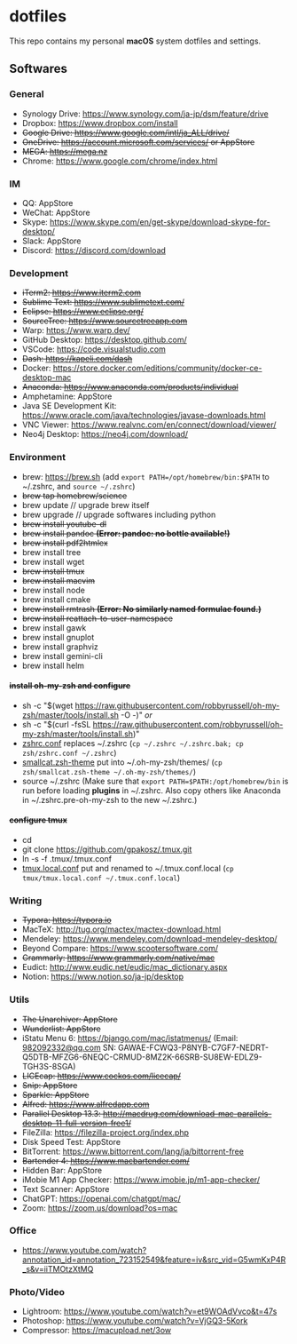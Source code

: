 # dotfiles
This repo contains my personal **macOS** system dotfiles and settings. 
## Softwares
### General
* Synology Drive: https://www.synology.com/ja-jp/dsm/feature/drive
* Dropbox: https://www.dropbox.com/install
* ~~Google Drive: https://www.google.com/intl/ja_ALL/drive/~~
* ~~OneDrive: https://account.microsoft.com/services/ or AppStore~~
* ~~MEGA: https://mega.nz~~
* Chrome: https://www.google.com/chrome/index.html
### IM
* QQ: AppStore
* WeChat: AppStore
* Skype: https://www.skype.com/en/get-skype/download-skype-for-desktop/
* Slack: AppStore
* Discord: https://discord.com/download
### Development
* ~~iTerm2: https://www.iterm2.com~~
* ~~Sublime Text: https://www.sublimetext.com/~~
* ~~Eclipse: https://www.eclipse.org/~~
* ~~SourceTree: https://www.sourcetreeapp.com~~
* Warp: https://www.warp.dev/
* GitHub Desktop: https://desktop.github.com/
* VSCode: https://code.visualstudio.com
* ~~Dash: https://kapeli.com/dash~~
* Docker: https://store.docker.com/editions/community/docker-ce-desktop-mac
* ~~Anaconda: https://www.anaconda.com/products/individual~~
* Amphetamine: AppStore
* Java SE Development Kit: https://www.oracle.com/java/technologies/javase-downloads.html
* VNC Viewer: https://www.realvnc.com/en/connect/download/viewer/
* Neo4j Desktop: https://neo4j.com/download/
### Environment
* brew: https://brew.sh (add `export PATH=/opt/homebrew/bin:$PATH` to ~/.zshrc, and `source ~/.zshrc`)
* ~~brew tap homebrew/science~~
* brew update // upgrade brew itself
* brew upgrade // upgrade softwares including python
* ~~brew install youtube-dl~~
* ~~brew install pandoc **(Error: pandoc: no bottle available!)**~~
* ~~brew install pdf2htmlex~~
* brew install tree
* brew install wget
* ~~brew install tmux~~
* ~~brew install macvim~~
* brew install node
* brew install cmake
* ~~brew install rmtrash **(Error: No similarly named formulae found.)**~~
* ~~brew install reattach-to-user-namespace~~
* brew install gawk
* brew install gnuplot
* brew install graphviz
* brew install gemini-cli
* brew install helm
#### ~~install oh-my-zsh and configure~~
* sh -c "$(wget https://raw.githubusercontent.com/robbyrussell/oh-my-zsh/master/tools/install.sh -O -)"
*or*
* sh -c "$(curl -fsSL https://raw.githubusercontent.com/robbyrussell/oh-my-zsh/master/tools/install.sh)"
* [zshrc.conf](https://github.com/smallcat9603/dotfiles/tree/master/zsh) replaces ~/.zshrc (`cp ~/.zshrc ~/.zshrc.bak; cp zsh/zshrc.conf ~/.zshrc`)
* [smallcat.zsh-theme](https://github.com/smallcat9603/dotfiles/tree/master/zsh) put into ~/.oh-my-zsh/themes/ (`cp zsh/smallcat.zsh-theme ~/.oh-my-zsh/themes/`)
* source ~/.zshrc (Make sure that `export PATH=$PATH:/opt/homebrew/bin` is run before loading **plugins** in ~/.zshrc. Also copy others like Anaconda in ~/.zshrc.pre-oh-my-zsh to the new ~/.zshrc.)
#### ~~configure tmux~~
* cd
* git clone https://github.com/gpakosz/.tmux.git
* ln -s -f .tmux/.tmux.conf
* [tmux.local.conf](https://github.com/smallcat9603/dotfiles/tree/master/tmux) put and renamed to ~/.tmux.conf.local (`cp tmux/tmux.local.conf ~/.tmux.conf.local`)
### Writing
* ~~Typora: https://typora.io~~
* MacTeX: http://tug.org/mactex/mactex-download.html
* Mendeley: https://www.mendeley.com/download-mendeley-desktop/
* Beyond Compare: https://www.scootersoftware.com/
* ~~Grammarly: https://www.grammarly.com/native/mac~~
* Eudict: http://www.eudic.net/eudic/mac_dictionary.aspx
* Notion: https://www.notion.so/ja-jp/desktop
### Utils
* ~~The Unarchiver: AppStore~~
* ~~Wunderlist: AppStore~~
* iStatu Menu 6: https://bjango.com/mac/istatmenus/
(Email: 982092332@qq.com SN: GAWAE-FCWQ3-P8NYB-C7GF7-NEDRT-Q5DTB-MFZG6-6NEQC-CRMUD-8MZ2K-66SRB-SU8EW-EDLZ9-TGH3S-8SGA)
* ~~LICEcap: https://www.cockos.com/licecap/~~
* ~~Snip: AppStore~~
* ~~Sparkle: AppStore~~
* ~~Alfred: https://www.alfredapp.com~~
* ~~Parallel Desktop 13.3: http://macdrug.com/download-mac-parallels-desktop-11-full-version-free1/~~
* FileZilla: https://filezilla-project.org/index.php
* Disk Speed Test: AppStore
* BitTorrent: https://www.bittorrent.com/lang/ja/bittorrent-free
* ~~Bartender 4: https://www.macbartender.com/~~
* Hidden Bar: AppStore
* iMobie M1 App Checker: https://www.imobie.jp/m1-app-checker/
* Text Scanner: AppStore
* ChatGPT: https://openai.com/chatgpt/mac/
* Zoom: https://zoom.us/download?os=mac
### Office
* https://www.youtube.com/watch?annotation_id=annotation_723152549&feature=iv&src_vid=G5wmKxP4R_s&v=iiTMOtzXtMQ
### Photo/Video
* Lightroom: https://www.youtube.com/watch?v=et9WOAdVvco&t=47s
* Photoshop: https://www.youtube.com/watch?v=VjGQ3-5Kork
* Compressor: https://macupload.net/3ow
